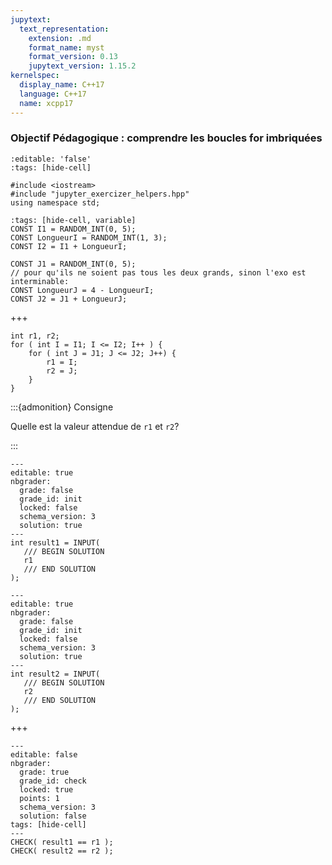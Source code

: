 ```yaml
---
jupytext:
  text_representation:
    extension: .md
    format_name: myst
    format_version: 0.13
    jupytext_version: 1.15.2
kernelspec:
  display_name: C++17
  language: C++17
  name: xcpp17
---
```


### Objectif Pédagogique : comprendre les boucles for imbriquées

```{code-cell}
:editable: 'false'
:tags: [hide-cell]

#include <iostream>
#include "jupyter_exercizer_helpers.hpp"
using namespace std;
```

```{code-cell}
:tags: [hide-cell, variable]
CONST I1 = RANDOM_INT(0, 5);
CONST LongueurI = RANDOM_INT(1, 3);
CONST I2 = I1 + LongueurI;

CONST J1 = RANDOM_INT(0, 5);
// pour qu'ils ne soient pas tous les deux grands, sinon l'exo est interminable:
CONST LongueurJ = 4 - LongueurI;
CONST J2 = J1 + LongueurJ;

```

+++

```{code-cell}
int r1, r2;
for ( int I = I1; I <= I2; I++ ) {
    for ( int J = J1; J <= J2; J++) {
        r1 = I;
        r2 = J;
    }
}
```

:::{admonition} Consigne

Quelle est la valeur attendue de `r1` et `r2`?

:::


```{code-cell}
---
editable: true
nbgrader:
  grade: false
  grade_id: init
  locked: false
  schema_version: 3
  solution: true
---
int result1 = INPUT(
   /// BEGIN SOLUTION
   r1
   /// END SOLUTION
);
```

```{code-cell}
---
editable: true
nbgrader:
  grade: false
  grade_id: init
  locked: false
  schema_version: 3
  solution: true
---
int result2 = INPUT(
   /// BEGIN SOLUTION
   r2
   /// END SOLUTION
);
```

+++

```{code-cell}
---
editable: false
nbgrader:
  grade: true
  grade_id: check
  locked: true
  points: 1
  schema_version: 3
  solution: false
tags: [hide-cell]
---
CHECK( result1 == r1 );
CHECK( result2 == r2 );
```